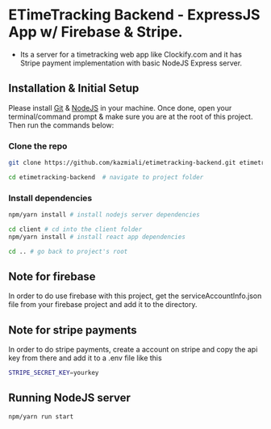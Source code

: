# ETimeTracking Backend - ExpressJS App w/ Firebase & Stripe.

- Its a server for a timetracking web app like Clockify.com and it has Stripe payment implementation with basic NodeJS Express server.

## Installation & Initial Setup

Please install [Git](https://git-scm.com/downloads) & [NodeJS](https://nodejs.org/en/download/) in your machine. Once done, open your terminal/command prompt & make sure you are at the root of this project. Then run the commands below:

### Clone the repo

```bash
git clone https://github.com/kazmiali/etimetracking-backend.git etimetracking-backend  # clone the repository

cd etimetracking-backend  # navigate to project folder
```

### Install dependencies

```bash
npm/yarn install # install nodejs server dependencies

cd client # cd into the client folder
npm/yarn install # install react app dependencies

cd .. # go back to project's root
```

## Note for firebase

In order to do use firebase with this project, get the serviceAccountInfo.json file from your firebase project and add it to the directory.

## Note for stripe payments

In order to do stripe payments, create a account on stripe and copy the api key from there and add it to a .env file like this

```bash
STRIPE_SECRET_KEY=yourkey
```


## Running NodeJS server

```bash
npm/yarn run start
```
